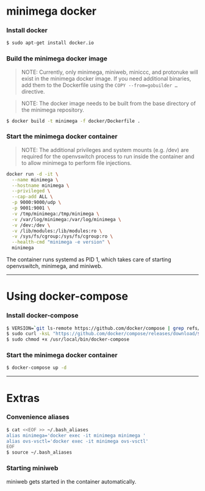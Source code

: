 # minimega docker

### Install docker

  ```bash
  $ sudo apt-get install docker.io
  ```

### Build the minimega docker image

> NOTE: Currently, only minimega, miniweb, miniccc, and protonuke will exist in the minimega docker image. If you need additional binaries, add them to the Dockerfile using the `COPY --from=gobuilder …` directive.

> NOTE: The docker image needs to be built from the base directory of the minimega repository.

  ```bash
  $ docker build -t minimega -f docker/Dockerfile .
  ```

### Start the minimega docker container

> NOTE: The additional privileges and system mounts (e.g. /dev) are required for the openvswitch process to run inside the container and to allow minimega to perform file injections.

```bash
docker run -d -it \
  --name minimega \
  --hostname minimega \
  --privileged \
  --cap-add ALL \
  -p 9000:9000/udp \
  -p 9001:9001 \
  -v /tmp/minimega:/tmp/minimega \
  -v /var/log/minimega:/var/log/minimega \
  -v /dev:/dev \
  -v /lib/modules:/lib/modules:ro \
  -v /sys/fs/cgroup:/sys/fs/cgroup:ro \
  --health-cmd "minimega -e version" \
  minimega
```

The container runs systemd as PID 1, which takes care of starting openvswitch, minimega, and miniweb.

---

#  Using docker-compose

### Install docker-compose

```bash
$ VERSION=`git ls-remote https://github.com/docker/compose | grep refs/tags | grep -oP "[0-9]+\.[0-9][0-9]+\.[0-9]+$" | sort | tail -n 1`
$ sudo curl -ksL "https://github.com/docker/compose/releases/download/${VERSION}/docker-compose-$(uname -s)-$(uname -m)" -o /usr/local/bin/docker-compose
$ sudo chmod +x /usr/local/bin/docker-compose
```

### Start the minimega docker container

```bash
$ docker-compose up -d
```

---

# Extras

### Convenience aliases

```bash
$ cat <<EOF >> ~/.bash_aliases
alias minimega='docker exec -it minimega minimega '
alias ovs-vsctl='docker exec -it minimega ovs-vsctl'
EOF
$ source ~/.bash_aliases
```

### Starting miniweb

miniweb gets started in the container automatically.

